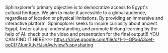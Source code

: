 Sphinxplorer's primary objective is to democratize access to Egypt's cultural heritage. We aim to make it accessible to a global audience, regardless of location or physical limitations. By providing an immersive and interactive platform, Sphinxplorer seeks to inspire curiosity about ancient Egypt, foster cultural understanding, and promote lifelong learning by the help of AI.
check out the video and presentation for the final output!!!   YOU CAN FIND IT HERE>>>    https://drive.google.com/file/d/1-1--OPx6A3cef-ooCI77JumXJyHJshAw/view?usp=sharing
